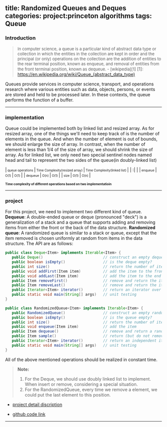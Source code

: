 title: Randomized Queues and Deques
categories: project:princeton algorithms
tags: Queue
---

### Introduction
> <font size=2>In computer science, a queue is a particular kind of abstract data type or collection in which the entities in the collection are kept in order and the principal (or only) operations on the collection are the addition of entities to the rear terminal position, known as enqueue, and removal of entities from the front terminal position, known as dequeue. - [wikipedia][1]</font>
[1]: https://en.wikipedia.org/wiki/Queue_(abstract_data_type)

Queues provide services in computer science, transport, and operations research where various entities such as data, objects, persons, or events are stored and held to be processed later. In these contexts, the queue performs the function of a buffer.
<!--more-->
----


### implementation

Queue could be implemented both by linked list and resized array. As for resized array, one of the things we'll need to keep track of is the number of elements in the queue. And when the number of element is out of bounds, we should enlarge the size of array. In contrast, when the number of element is less than 1/4 of the size of array, we should shrink the size of array. As for linked list, we only need two special sentinel nodes named head and tail to represent the two sides of the queue(in doubly-linked list)


|<font size=1>  queue operations </font> |<font size=1>  Time Complexity(resized array)  </font>|<font size=1> Time Complexity(linked list) </font>|
| :| |
|<font size=1>  enqueue </font> |<font size=1>  O(1)  </font>|<font size=1> O(1) </font>|
|<font size=1>  dequeue </font> |<font size=1>  O(n)  </font>|<font size=1> O(1) </font>|
|<font size=1>  size </font> |<font size=1>  O(1)  </font>|<font size=1> O(n) </font>|


<font size=1>**Time complexity of different operations based on two implementatioin**</font>

---
### project
For this project, we need to implement two different kind of queue.
**Dequeue**: A double-ended queue or deque (pronounced "deck") is a generalization of a stack and a queue that supports adding and removing items from either the front or the back of the data structure.
**Randomized queue**: A randomized queue is similar to a stack or queue, except that the item removed is chosen uniformly at random from items in the data structure.
The API are as follows:
```java
public class Deque<Item> implements Iterable<Item> {
   public Deque()                           // construct an empty deque
   public boolean isEmpty()                 // is the deque empty?
   public int size()                        // return the number of items on the deque
   public void addFirst(Item item)          // add the item to the front
   public void addLast(Item item)           // add the item to the end
   public Item removeFirst()                // remove and return the item from the front
   public Item removeLast()                 // remove and return the item from the end
   public Iterator<Item> iterator()         // return an iterator over items in order from front to end
   public static void main(String[] args)   // unit testing
}

public class RandomizedQueue<Item> implements Iterable<Item> {
   public RandomizedQueue()                 // construct an empty randomized queue
   public boolean isEmpty()                 // is the queue empty?
   public int size()                        // return the number of items on the queue
   public void enqueue(Item item)           // add the item
   public Item dequeue()                    // remove and return a random item
   public Item sample()                     // return (but do not remove) a random item
   public Iterator<Item> iterator()         // return an independent iterator over items in random order
   public static void main(String[] args)   // unit testing
}
```

All of the above mentioned operations should be realized in constant time.


> **Note:**
>  1. For the Deque, we should use doubly linked list to implement. When insert or remove, considering a special situation.
>  2. For the RandomizedQueue, every time we remove a element, we could put the last element to this position.

- [project detail discription](http://coursera.cs.princeton.edu/algs4/assignments/queues.html)

- [github code link](https://github.com/xiaofeixiawang/algorithms/tree/master/princeton_hw2/src)

---
